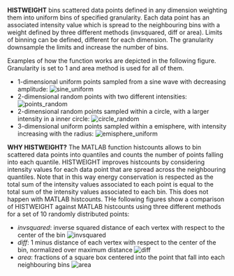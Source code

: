 **HISTWEIGHT** bins scattered data points defined in any dimension weighting them into uniform bins of specified granularity. 
Each data point has an associated intensity value which is spread to the neighbouring bins with a weight defined by three different methods (invsquared, diff or area).
Limits of binning can be defined, different for each dimension. The granularity downsample the limits and increase the number of bins. 

Examples of how the function works are depicted in the following figure. Granularity is set to 1 and area method is used for all of them.
- 1-dimensional uniform points sampled from a sine wave with decreasing amplitude:
  ![sine_uniform](https://github.com/andrepiz/histweight/assets/75851004/56afe971-dcec-43c9-86b6-a13621537e0a)
- 2-dimensional random points with two different intensities:
  ![points_random](https://github.com/andrepiz/histweight/assets/75851004/1e2d00f1-c823-49dc-b04d-40e37b5f7da4)
- 2-dimensional random points sampled within a circle, with a larger intensity in a inner circle:
  ![circle_random](https://github.com/andrepiz/histweight/assets/75851004/b01b1dbc-c12b-4688-8932-7eee7ef04a15)
- 3-dimensional uniform points sampled within a emisphere, with intensity increasing with the radius:
  ![emisphere_uniform](https://github.com/andrepiz/histweight/assets/75851004/77ccf275-854f-4b1d-aa4e-88adcade1f43)


**WHY HISTWEIGHT?**
The MATLAB function histcounts allows to bin scattered data points into quantiles and counts the number of points falling into each quantile.
HISTWEIGHT improves histcounts by considering intensity values for each data point that are spread across the neighbouring quantiles. 
Note that in this way energy conservation is respected as the total sum of the intensity values associated to each point is equal to the total sum of the intensity values associated to each bin.
This does not happen with MATLAB histcounts.
THe following figures show a comparison of HISTWEIGHT against MATLAB histcounts using three different methods for a set of 10 randomly distributed points:
- _invsquared_: inverse squared distance of each vertex with respect to the center of the bin
  ![invsquared](https://github.com/andrepiz/histweight/assets/75851004/f408528c-e8a7-4adb-ab95-c268d866234c)
- _diff_: 1 minus distance of each vertex with respect to the center of the bin, normalized over maximum distance
  ![diff](https://github.com/andrepiz/histweight/assets/75851004/1c50ab79-f9cd-4dfd-bfcb-0f64e9be35aa)
- _area_: fractions of a square box centered into the point that fall into each neighbouring bins
  ![area](https://github.com/andrepiz/histweight/assets/75851004/1209e072-9572-4dc8-9896-73cb8e977fe5)
